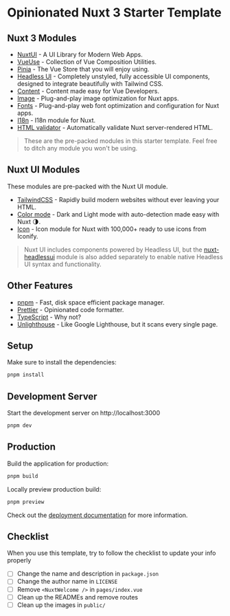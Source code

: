 # Opinionated Nuxt 3 Starter Template

## Nuxt 3 Modules

- [NuxtUI](https://ui.nuxt.com) - A UI Library for Modern Web Apps.
- [VueUse](https://vueuse.org) - Collection of Vue Composition Utilities.
- [Pinia](https://pinia.vuejs.org) - The Vue Store that you will enjoy using.
- [Headless UI](https://headlessui.com) - Completely unstyled, fully accessible UI components, designed to integrate beautifully with Tailwind CSS.
- [Content](https://content.nuxtjs.org) - Content made easy for Vue Developers.
- [Image](https://v1.image.nuxtjs.org) - Plug-and-play image optimization for Nuxt apps.
- [Fonts](https://nuxt.com/modules/fonts) - Plug-and-play web font optimization and configuration for Nuxt apps.
- [I18n](https://v8.i18n.nuxtjs.org) - I18n module for Nuxt.
- [HTML validator](https://html-validator.nuxtjs.org) - Automatically validate Nuxt server-rendered HTML.

> These are the pre-packed modules in this starter template. Feel free to ditch any module you won't be using.

## Nuxt UI Modules

These modules are pre-packed with the Nuxt UI module.

- [TailwindCSS](https://tailwindcss.com/) - Rapidly build modern websites without ever leaving your HTML.
- [Color mode](https://color-mode.nuxtjs.org) - Dark and Light mode with auto-detection made easy with Nuxt 🌗.
- [Icon](https://nuxt.com/modules/icon) - Icon module for Nuxt with 100,000+ ready to use icons from Iconify.

> Nuxt UI includes components powered by Headless UI, but the [nuxt-headlessui](https://nuxt.com/modules/headlessui) module is also added separately to enable native Headless UI syntax and functionality.

## Other Features

- [pnpm](https://pnpm.io/) - Fast, disk space efficient package manager.
- [Prettier](https://prettier.io/) - Opinionated code formatter.
- [TypeScript](https://www.typescriptlang.org/) - Why not?
- [Unlighthouse](https://unlighthouse.dev/) - Like Google Lighthouse, but it scans every single page.

## Setup

Make sure to install the dependencies:

```bash
pnpm install
```

## Development Server

Start the development server on http://localhost:3000

```bash
pnpm dev
```

## Production

Build the application for production:

```bash
pnpm build
```

Locally preview production build:

```bash
pnpm preview
```

Check out the [deployment documentation](https://nuxt.com/docs/getting-started/deployment) for more information.

## Checklist

When you use this template, try to follow the checklist to update your info properly

- [ ] Change the name and description in `package.json`
- [ ] Change the author name in `LICENSE`
- [ ] Remove `<NuxtWelcome />` in `pages/index.vue`
- [ ] Clean up the READMEs and remove routes
- [ ] Clean up the images in `public/`
